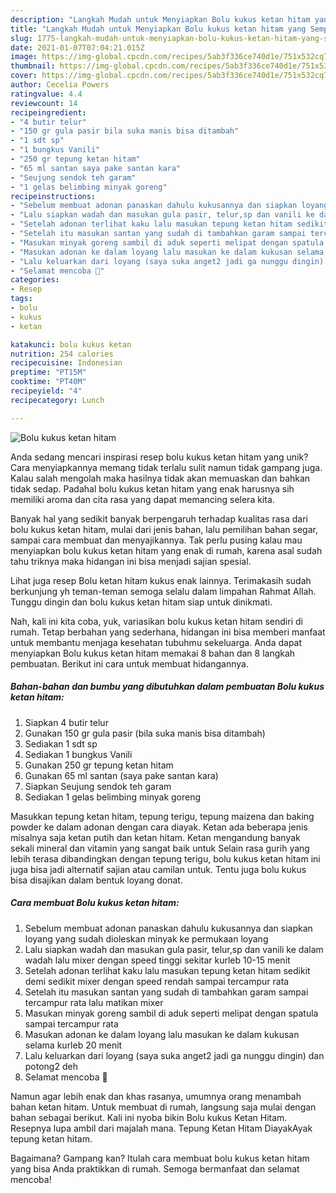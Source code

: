 ```yaml
---
description: "Langkah Mudah untuk Menyiapkan Bolu kukus ketan hitam yang Sempurna"
title: "Langkah Mudah untuk Menyiapkan Bolu kukus ketan hitam yang Sempurna"
slug: 1775-langkah-mudah-untuk-menyiapkan-bolu-kukus-ketan-hitam-yang-sempurna
date: 2021-01-07T07:04:21.015Z
image: https://img-global.cpcdn.com/recipes/5ab3f336ce740d1e/751x532cq70/bolu-kukus-ketan-hitam-foto-resep-utama.jpg
thumbnail: https://img-global.cpcdn.com/recipes/5ab3f336ce740d1e/751x532cq70/bolu-kukus-ketan-hitam-foto-resep-utama.jpg
cover: https://img-global.cpcdn.com/recipes/5ab3f336ce740d1e/751x532cq70/bolu-kukus-ketan-hitam-foto-resep-utama.jpg
author: Cecelia Powers
ratingvalue: 4.4
reviewcount: 14
recipeingredient:
- "4 butir telur"
- "150 gr gula pasir bila suka manis bisa ditambah"
- "1 sdt sp"
- "1 bungkus Vanili"
- "250 gr tepung ketan hitam"
- "65 ml santan saya pake santan kara"
- "Seujung sendok teh garam"
- "1 gelas belimbing minyak goreng"
recipeinstructions:
- "Sebelum membuat adonan panaskan dahulu kukusannya dan siapkan loyang yang sudah dioleskan minyak ke permukaan loyang"
- "Lalu siapkan wadah dan masukan gula pasir, telur,sp dan vanili ke dalam wadah lalu mixer dengan speed tinggi sekitar kurleb 10-15 menit"
- "Setelah adonan terlihat kaku lalu masukan tepung ketan hitam sedikit demi sedikit mixer dengan speed rendah sampai tercampur rata"
- "Setelah itu masukan santan yang sudah di tambahkan garam sampai tercampur rata lalu matikan mixer"
- "Masukan minyak goreng sambil di aduk seperti melipat dengan spatula sampai tercampur rata"
- "Masukan adonan ke dalam loyang lalu masukan ke dalam kukusan selama kurleb 20 menit"
- "Lalu keluarkan dari loyang (saya suka anget2 jadi ga nunggu dingin) dan potong2 deh"
- "Selamat mencoba 🤗"
categories:
- Resep
tags:
- bolu
- kukus
- ketan

katakunci: bolu kukus ketan 
nutrition: 254 calories
recipecuisine: Indonesian
preptime: "PT15M"
cooktime: "PT40M"
recipeyield: "4"
recipecategory: Lunch

---
```



![Bolu kukus ketan hitam](https://img-global.cpcdn.com/recipes/5ab3f336ce740d1e/751x532cq70/bolu-kukus-ketan-hitam-foto-resep-utama.jpg)

Anda sedang mencari inspirasi resep bolu kukus ketan hitam yang unik? Cara menyiapkannya memang tidak terlalu sulit namun tidak gampang juga. Kalau salah mengolah maka hasilnya tidak akan memuaskan dan bahkan tidak sedap. Padahal bolu kukus ketan hitam yang enak harusnya sih memiliki aroma dan cita rasa yang dapat memancing selera kita.

Banyak hal yang sedikit banyak berpengaruh terhadap kualitas rasa dari bolu kukus ketan hitam, mulai dari jenis bahan, lalu pemilihan bahan segar, sampai cara membuat dan menyajikannya. Tak perlu pusing kalau mau menyiapkan bolu kukus ketan hitam yang enak di rumah, karena asal sudah tahu triknya maka hidangan ini bisa menjadi sajian spesial.

Lihat juga resep Bolu ketan hitam kukus enak lainnya. Terimakasih sudah berkunjung yh teman-teman semoga selalu dalam limpahan Rahmat Allah. Tunggu dingin dan bolu kukus ketan hitam siap untuk dinikmati.


Nah, kali ini kita coba, yuk, variasikan bolu kukus ketan hitam sendiri di rumah. Tetap berbahan yang sederhana, hidangan ini bisa memberi manfaat untuk membantu menjaga kesehatan tubuhmu sekeluarga. Anda dapat menyiapkan Bolu kukus ketan hitam memakai 8 bahan dan 8 langkah pembuatan. Berikut ini cara untuk membuat hidangannya.

<!--inarticleads1-->

##### Bahan-bahan dan bumbu yang dibutuhkan dalam pembuatan Bolu kukus ketan hitam:

1. Siapkan 4 butir telur
1. Gunakan 150 gr gula pasir (bila suka manis bisa ditambah)
1. Sediakan 1 sdt sp
1. Sediakan 1 bungkus Vanili
1. Gunakan 250 gr tepung ketan hitam
1. Gunakan 65 ml santan (saya pake santan kara)
1. Siapkan Seujung sendok teh garam
1. Sediakan 1 gelas belimbing minyak goreng


Masukkan tepung ketan hitam, tepung terigu, tepung maizena dan baking powder ke dalam adonan dengan cara diayak. Ketan ada beberapa jenis misalnya saja ketan putih dan ketan hitam. Ketan mengandung banyak sekali mineral dan vitamin yang sangat baik untuk Selain rasa gurih yang lebih terasa dibandingkan dengan tepung terigu, bolu kukus ketan hitam ini juga bisa jadi alternatif sajian atau camilan untuk. Tentu juga bolu kukus bisa disajikan dalam bentuk loyang donat. 

<!--inarticleads2-->

##### Cara membuat Bolu kukus ketan hitam:

1. Sebelum membuat adonan panaskan dahulu kukusannya dan siapkan loyang yang sudah dioleskan minyak ke permukaan loyang
1. Lalu siapkan wadah dan masukan gula pasir, telur,sp dan vanili ke dalam wadah lalu mixer dengan speed tinggi sekitar kurleb 10-15 menit
1. Setelah adonan terlihat kaku lalu masukan tepung ketan hitam sedikit demi sedikit mixer dengan speed rendah sampai tercampur rata
1. Setelah itu masukan santan yang sudah di tambahkan garam sampai tercampur rata lalu matikan mixer
1. Masukan minyak goreng sambil di aduk seperti melipat dengan spatula sampai tercampur rata
1. Masukan adonan ke dalam loyang lalu masukan ke dalam kukusan selama kurleb 20 menit
1. Lalu keluarkan dari loyang (saya suka anget2 jadi ga nunggu dingin) dan potong2 deh
1. Selamat mencoba 🤗


Namun agar lebih enak dan khas rasanya, umumnya orang menambah bahan ketan hitam. Untuk membuat di rumah, langsung saja mulai dengan bahan sebagai berikut. Kali ini nyoba bikin Bolu kukus Ketan Hitam. Resepnya lupa ambil dari majalah mana. Tepung Ketan Hitam DiayakAyak tepung ketan hitam. 

Bagaimana? Gampang kan? Itulah cara membuat bolu kukus ketan hitam yang bisa Anda praktikkan di rumah. Semoga bermanfaat dan selamat mencoba!
